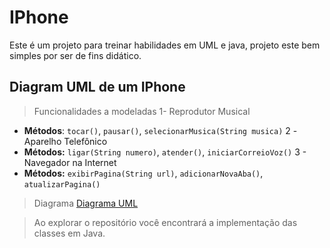 
# IPhone

Este é um projeto para treinar habilidades em UML e java, projeto este bem simples por ser de fins didático.

## Diagram UML de um IPhone
> Funcionalidades a modeladas
1- Reprodutor Musical
* **Métodos**: `tocar()`, `pausar()`, `selecionarMusica(String musica)`
  2 -Aparelho Telefônico
* **Métodos:** `ligar(String numero)`, `atender()`, `iniciarCorreioVoz()`
  3 - Navegador na Internet
* **Métodos:** `exibirPagina(String url)`, `adicionarNovaAba()`, `atualizarPagina()`

> Diagrama
[Diagrama UML](./Iphone.png)

> Ao explorar o repositório você encontrará a implementação das classes em Java.
